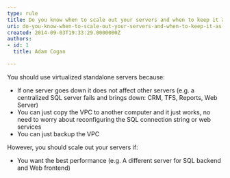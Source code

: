 ```yaml
---
type: rule
title: Do you know when to scale out your servers and when to keep it as a standalone server?
uri: do-you-know-when-to-scale-out-your-servers-and-when-to-keep-it-as-a-standalone-server
created: 2014-09-03T19:33:29.0000000Z
authors:
- id: 1
  title: Adam Cogan

---
```


 
You should use virtualized standalone servers because:

- If one server goes down it does not affect other servers (e.g. a centralized SQL server fails and brings down: CRM, TFS, Reports, Web Server)
- You can just copy the VPC to another computer and it just works, no need to worry about reconfiguring the SQL connection string or web services
- You can just backup the VPC


However, you should scale out your servers if:

- You want the best performance (e.g. A different server for SQL backend and Web frontend)

​​ 
